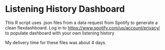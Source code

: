 # Listening History Dashboard
This R script uses .json files from a data request from Spotify to generate a clean flexdashboard. 
Log in to https://www.spotify.com/us/account/privacy/ to populate dashboard with your own listening history

My delivery time for these files was about 4 days. 
